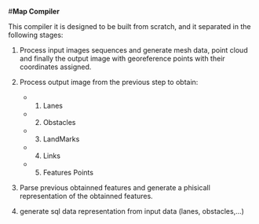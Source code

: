 #**Map Compiler**

This compiler it is designed to be built from scratch, and it separated in the following stages:

1. Process input images sequences and generate mesh data, point cloud and finally the output image with georeference points with their coordinates assigned.

2. Process output image from the previous step to obtain:
   - 1. Lanes
   - 2. Obstacles
   - 3. LandMarks
   - 4. Links
   - 5. Features Points

3. Parse previous obtainned features and generate a phisicall representation of the obtainned features.

4. generate sql data representation from input data (lanes, obstacles,...)
